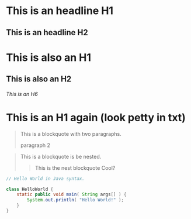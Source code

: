 This is an headline H1
======================

This is an headline H2
----------------------

# This is also an H1  

## This is also an H2

###### This is an H6

# This is an H1 again (look petty in txt) #

> This is a blockquote with two paragraphs.
> 
> paragraph 2

> This is a blockquote is be nested.
> > This is the nest blockquote
> Cool?


```java
// Hello World in Java syntax.

class HelloWorld {
	static public void main( String args[] ) {
		System.out.println( "Hello World!" );
	}
}
```
